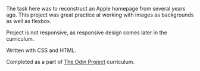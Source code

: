 The task here was to reconstruct an Apple homepage from several years ago. This project was great practice at working with images as backgrounds as well as flexbox. 

Project is not responsive, as responsive design comes later in the curriculum. 

Written with CSS and HTML. 

Completed as a part of <a href="https://www.theodinproject.com/dashboard">The Odin Project</a> curriculum. 